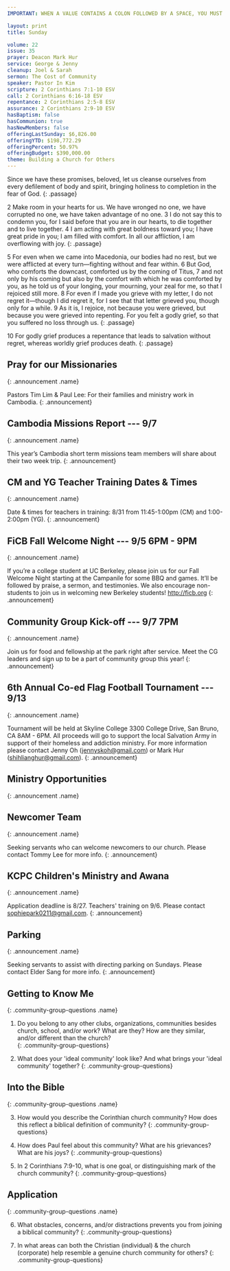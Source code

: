 ```yaml
---
IMPORTANT: WHEN A VALUE CONTAINS A COLON FOLLOWED BY A SPACE, YOU MUST USE &#58;

layout: print
title: Sunday

volume: 22
issue: 35
prayer: Deacon Mark Hur
service: George & Jenny
cleanup: Joel & Sarah
sermon: The Cost of Community
speaker: Pastor In Kim
scripture: 2 Corinthians 7:1-10 ESV
call: 2 Corinthians 6:16-18 ESV
repentance: 2 Corinthians 2:5-8 ESV
assurance: 2 Corinthians 2:9-10 ESV
hasBaptism: false
hasCommunion: true
hasNewMembers: false
offeringLastSunday: $6,826.00
offeringYTD: $198,772.29
offeringPercent: 50.97%
offeringBudget: $390,000.00
theme: Building a Church for Others
---
```


Since we have these promises, beloved, let us cleanse ourselves from every defilement of body and spirit, bringing holiness to completion in the fear of God.
{: .passage}

2 Make room in your hearts for us. We have wronged no one, we have corrupted no one, we have taken advantage of no one. 3 I do not say this to condemn you, for I said before that you are in our hearts, to die together and to live together. 4 I am acting with great boldness toward you; I have great pride in you; I am filled with comfort. In all our affliction, I am overflowing with joy.
{: .passage}

5 For even when we came into Macedonia, our bodies had no rest, but we were afflicted at every turn—fighting without and fear within. 6 But God, who comforts the downcast, comforted us by the coming of Titus, 7 and not only by his coming but also by the comfort with which he was comforted by you, as he told us of your longing, your mourning, your zeal for me, so that I rejoiced still more. 8 For even if I made you grieve with my letter, I do not regret it—though I did regret it, for I see that that letter grieved you, though only for a while. 9 As it is, I rejoice, not because you were grieved, but because you were grieved into repenting. For you felt a godly grief, so that you suffered no loss through us.
{: .passage}

10 For godly grief produces a repentance that leads to salvation without regret, whereas worldly grief produces death.
{: .passage}


## Pray for our Missionaries
{: .announcement .name}

Pastors Tim Lim & Paul Lee: For their families and ministry work in Cambodia.
{: .announcement}

## Cambodia Missions Report --- 9/7
{: .announcement .name}

This year’s Cambodia short term missions team members will share about their two week trip.
{: .announcement}

## CM and YG Teacher Training Dates & Times
{: .announcement .name}

Date & times for teachers in training: 8/31 from 11:45-1:00pm (CM) and 1:00-2:00pm (YG).
{: .announcement}

## FiCB Fall Welcome Night --- 9/5 6PM - 9PM
{: .announcement .name}

If you’re a college student at UC Berkeley, please join us for our Fall Welcome Night starting at the Campanile for some BBQ and games. It’ll be followed by praise, a sermon, and testimonies. We also encourage non-students to join us in welcoming new Berkeley students! http://ficb.org
{: .announcement}

## Community Group Kick-off --- 9/7 7PM
{: .announcement .name}

Join us for food and fellowship at the park right after service. Meet the CG leaders and sign up to be a part of community group this year!
{: .announcement}

## 6th Annual Co-ed Flag Football Tournament --- 9/13
{: .announcement .name}

Tournament will be held at Skyline College 3300 College Drive, San Bruno, CA 8AM - 6PM. All proceeds will go to support the local Salvation Army in support of their homeless and addiction ministry. For more information please contact Jenny Oh (jennyskoh@gmail.com) or Mark Hur (shihlianghur@gmail.com).
{: .announcement}

## Ministry Opportunities
{: .announcement .name}

## Newcomer Team
{: .announcement .name}

Seeking servants who can welcome newcomers to our church. Please contact Tommy Lee for more info.
{: .announcement}

## KCPC Children's Ministry and Awana
{: .announcement .name}

Application deadline is 8/27. Teachers' training on 9/6. Please contact sophiepark0211@gmail.com.
{: .announcement}

## Parking
{: .announcement .name}

Seeking servants to assist with directing parking on Sundays. Please contact Elder Sang for more info.
{: .announcement}


## Getting to Know Me
{: .community-group-questions .name}

1) Do you belong to any other clubs, organizations, communities besides church, school, and/or work? What are they? How are they similar, and/or different than the church?  
{: .community-group-questions}

2) What does your 'ideal community' look like? And what brings your 'ideal community' together?
{: .community-group-questions}

## Into the Bible
{: .community-group-questions .name}

3) How would you describe the Corinthian church community? How does this reflect a biblical definition of community?
{: .community-group-questions}

4) How does Paul feel about this community? What are his grievances? What are his joys?
{: .community-group-questions}

5) In 2 Corinthians 7:9-10, what is one goal, or distinguishing mark of the church community?
{: .community-group-questions}

## Application
{: .community-group-questions .name}

6) What obstacles, concerns, and/or distractions prevents you from joining a biblical community?
{: .community-group-questions}

7) In what areas can both the Christian (individual) & the church (corporate) help resemble a genuine church community for others?
{: .community-group-questions}



